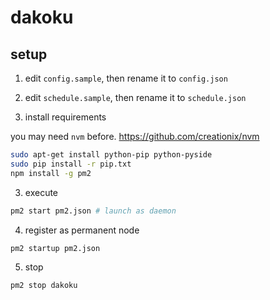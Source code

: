 # dakoku

## setup

1. edit `config.sample`, then rename it to `config.json`

2. edit `schedule.sample`, then rename it to `schedule.json`

3. install requirements

you may need `nvm` before.
https://github.com/creationix/nvm

```bash
sudo apt-get install python-pip python-pyside
sudo pip install -r pip.txt
npm install -g pm2
```

3. execute

```bash
pm2 start pm2.json # launch as daemon
```

4. register as permanent node

```bash
pm2 startup pm2.json
```
5. stop

```bash
pm2 stop dakoku
```
